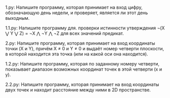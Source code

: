 1.py: Напишите программу, которая принимает на вход цифру, обозначающую день недели, и проверяет, является ли этот день выходным.

1.1.py: Напишите программу для. проверки истинности утверждения ¬(X ⋁ Y ⋁ Z) = ¬X ⋀ ¬Y ⋀ ¬Z для всех значений предикат.

2.py: Напишите программу, которая принимает на вход координаты точки (X и Y), причём X ≠ 0 и Y ≠ 0 и выдаёт номер четверти плоскости, 
в которой находится эта точка (или на какой оси она находится).

1.2.py: Напишите программу, которая по заданному номеру четверти, показывает диапазон возможных координат точек в этой четверти (x и y).

2.2.py: Напишите программу, которая принимает на вход координаты двух точек и находит расстояние между ними в 2D пространстве.
